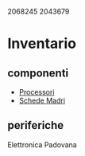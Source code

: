 2068245
2043679

# Inventario

## componenti
* [Processori](./componenti/processori.md)
* [Schede Madri](./componenti/schede_madri.md)

## periferiche



Elettronica Padovana
